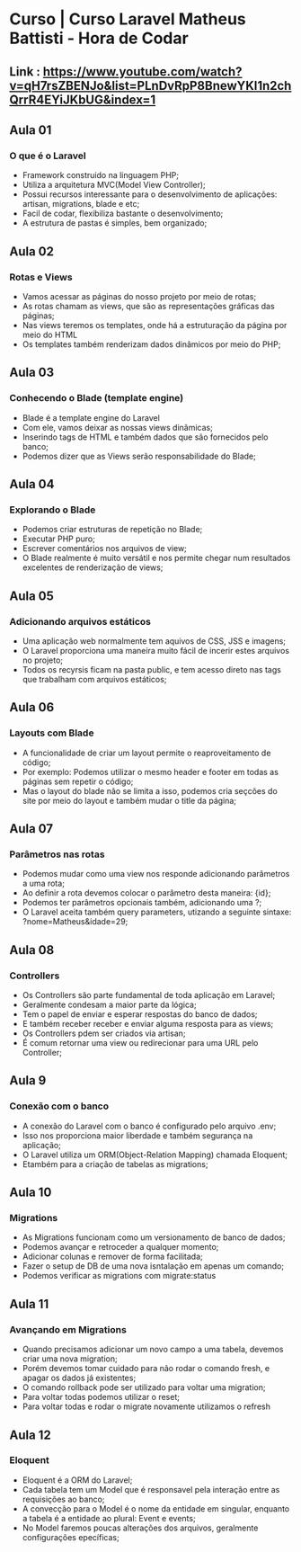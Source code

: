 # Curso | Curso Laravel Matheus Battisti - Hora de Codar
## Link : https://www.youtube.com/watch?v=qH7rsZBENJo&list=PLnDvRpP8BnewYKI1n2chQrrR4EYiJKbUG&index=1

## Aula 01

### O que é o Laravel

- Framework construido na linguagem PHP;
- Utiliza a arquitetura MVC(Model View Controller);
- Possui recursos interessante para o desenvolvimento de aplicações: artisan, migrations, blade e etc;
- Facil de codar, flexibiliza bastante  o desenvolvimento;
- A estrutura de pastas é simples, bem organizado;

##

## Aula 02

### Rotas e Views

- Vamos acessar as páginas do nosso projeto por meio de rotas;
- As rotas chamam as views, que são as representações gráficas das páginas;
- Nas views teremos os templates, onde há a estruturação da página por meio do HTML
- Os templates também renderizam dados dinâmicos por meio do PHP;

##

## Aula 03

### Conhecendo o Blade (template engine)

- Blade é a template engine do Laravel
- Com ele, vamos deixar as nossas views dinâmicas;
- Inserindo tags de HTML e também dados que são fornecidos pelo banco;
- Podemos dizer que as Views serão responsabilidade do Blade;

##

## Aula 04

### Explorando o Blade

- Podemos criar estruturas de repetição no Blade;
- Executar PHP puro;
- Escrever comentários nos arquivos de view;
- O Blade realmente é muito versátil e nos permite chegar num resultados excelentes de renderização de views;

##

## Aula 05

### Adicionando arquivos estáticos

- Uma aplicação web normalmente tem aquivos de CSS, JSS e imagens;
- O Laravel proporciona uma maneira muito fácil de incerir estes arquivos no projeto;
- Todos os recyrsis ficam na pasta public, e tem acesso direto nas tags que trabalham com arquivos estáticos;

##

## Aula 06

### Layouts com Blade

- A funcionalidade de criar um layout permite o reaproveitamento de código;
- Por exemplo: Podemos utilizar o mesmo header e footer em todas as páginas sem repetir o código;
- Mas o layout do blade não se limita a isso, podemos cria seçcões do site por meio do layout e também mudar o title da página; 

##

## Aula 07

### Parâmetros nas rotas

- Podemos mudar como uma view nos responde adicionando parâmetros a uma rota;
- Ao definir a rota devemos colocar o parâmetro desta maneira: {id};
- Podemos ter parâmetros opcionais também, adicionando uma ?;
- O Laravel aceita também query parameters, utizando a seguinte sintaxe: ?nome=Matheus&idade=29;

## Aula 08

### Controllers

- Os Controllers são parte fundamental de toda aplicação em Laravel;
- Geralmente condesam a maior parte da lógica;
- Tem o papel de enviar e esperar respostas do banco de dados;
- E também receber receber e enviar alguma resposta para as views;
- Os Controllers pdem ser criados via artisan;
- É comum retornar uma view ou redirecionar para uma URL pelo Controller;

## Aula 9

### Conexão com o banco

- A conexão do Laravel com o banco é configurado pelo arquivo .env;
- Isso nos proporciona maior liberdade e também segurança na aplicação;
- O Laravel utiliza um ORM(Object-Relation Mapping) chamada Eloquent;
- Etambém para a criação de tabelas as migrations;

## Aula 10

### Migrations 

- As Migrations funcionam como um versionamento de banco de dados;
- Podemos avançar e retroceder a qualquer momento;
- Adicionar colunas e remover de forma facilitada;
- Fazer o setup de DB de uma nova isntalação em apenas um comando;
- Podemos verificar as migrations com migrate:status

## Aula 11

### Avançando em Migrations

- Quando precisamos adicionar um novo campo a uma tabela, devemos criar uma nova migration;
- Porém devemos tomar cuidado para não rodar o comando fresh, e apagar os dados já existentes;
- O comando rollback pode ser utilizado para voltar uma migration;
- Para voltar todas podemos utilizar o reset;
- Para voltar todas e rodar o migrate novamente utilizamos o refresh

## Aula 12

### Eloquent

- Eloquent é a ORM do Laravel;
- Cada tabela tem um Model que é responsavel pela interação entre as requisições ao banco;
- A convecção para o Model é o nome da entidade em singular, enquanto a tabela é a entidade ao plural: Event e events;
- No Model faremos poucas alterações dos arquivos, geralmente configurações epecíficas; 